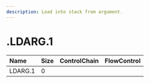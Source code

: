 ```yaml
---
description: Load into stack from argument.
---
```


# .LDARG.1

| Name | Size | ControlChain | FlowControl |
| :--- | :--- | :--- | :--- |
| LDARG.1 | 0 |  |  |
